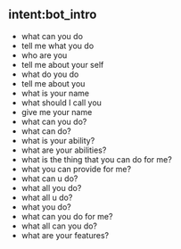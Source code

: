 ## intent:bot_intro
- what can you do
- tell me what you do
- who are you
- tell me about your self
- what do you do
- tell me about you
- what is your name
- what should I call you
- give me your name
- what can you do?
- what can do?
- what is your ability?
- what are your abilities?
- what is the thing that you can do for me?
- what you can provide for me?
- what can u do?
- what all you do?
- what all u do?
- what you do?
- what can you do for me?
- what all can you do?
- what are your features?